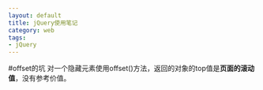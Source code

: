 ```yaml
---
layout: default
title: jQuery使用笔记
category: web
tags:
- jQuery
---
```


#offset的坑
对一个隐藏元素使用offset()方法，返回的对象的top值是**页面的滚动值**，没有参考价值。

